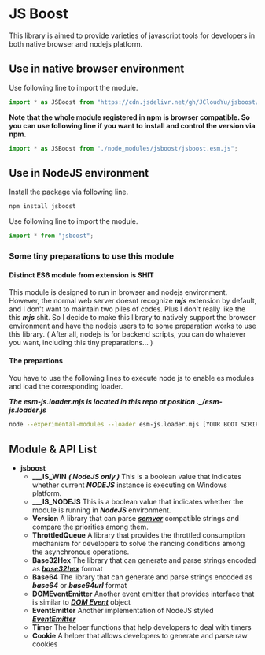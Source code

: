 # JS Boost #
This library is aimed to provide varieties of javascript tools for developers in both native browser and nodejs platform.

## Use in native browser environment ##
Use following line to import the module.
```javascript
import * as JSBoost from "https://cdn.jsdelivr.net/gh/JCloudYu/jsboost/jsboost.esm.js";
```

**Note that the whole module registered in npm is browser compatible. So you can use following line if you want to install and control the version via npm.**
```javascript
import * as JSBoost from "./node_modules/jsboost/jsboost.esm.js";
```

## Use in NodeJS environment ##
Install the package via following line.
```sh
npm install jsboost
```

Use following line to import the module.
```javascript
import * from "jsboost";
```

### Some tiny preparations to use this module ###
#### Distinct ES6 module from extension is SHIT ####
This module is designed to run in browser and nodejs environment. However, the normal web server doesnt recognize _**mjs**_ extension by default, and I don't want to maintain two piles of codes. Plus I don't really like the this _**mjs**_ shit.  So I decide to make this library to natively support the browser environment and have the nodejs users to to some preparation works to use this library. ( After all, nodejs is for backend scripts, you can do whatever you want, including this tiny preparations... )

#### The prepartions ####
You have to use the following lines to execute node js to enable es modules and load the corresponding loader. 

_**The esm-js.loader.mjs is located in this repo at position .\_/esm-js.loader.js**_
```sh
node --experimental-modules --loader esm-js.loader.mjs [YOUR BOOT SCRIPT]
```

## Module & API List ##
- **jsboost**
    - **\_\_\_IS\_WIN** _**( NodeJS only )**_
        This is a boolean value that indicates whether current _**NODEJS**_ instance is executing on Windows platform.
    - **\_\_\_IS\_NODEJS**
        This is a boolean value that indicates whether the module is running in _**NodeJS**_ environment.
    - **Version**
        A library that can parse _**[semver](https://semver.org/)**_ compatible strings and compare the priorities among them. 
    - **ThrottledQueue**
        A library that provides the throttled consumption mechanism for developers to solve the rancing conditions among the asynchronous operations.
    - **Base32Hex**
        The library that can generate and parse strings encoded as _**[base32hex](https://en.wikipedia.org/wiki/Base32#base32hex)**_ format
    - **Base64**
        The library that can generate and parse strings encoded as _**base64**_ or _**base64url**_ format
    - **DOMEventEmitter**
        Another event emitter that provides interface that is similar to _**[DOM Event](https://developer.mozilla.org/en-US/docs/Web/API/Event)**_ object
    - **EventEmitter**
        Another implementation of NodeJS styled _**[EventEmitter](https://nodejs.org/api/events.html#events_class_eventemitter)**_
    - **Timer**
        The helper functions that help developers to deal with timers
    - **Cookie**
        A helper that allows developers to generate and parse raw cookies
        
        